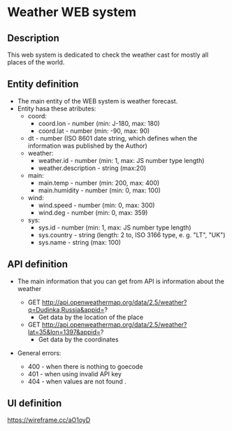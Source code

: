 # Weather WEB system

## Description
This web system is dedicated to check the weather cast for mostly all places of the world.

## Entity definition
-  The main entity of the WEB system is weather forecast.
-  Entity hasa these atributes:
    - coord:
        - coord.lon - number (min: J-180, max: 180)
        - coord.lat - number (min: -90, max: 90)
    - dt - number (ISO 8601 date string, which defines when the information was published by the Author)
    - weather:
        - weather.id - number (min: 1, max: JS number type length)
        - weather.description - string (max:20)
    - main:
        - main.temp - number (min: 200, max: 400)
        - main.humidity - number (min: 0, max: 100)
    - wind:
        - wind.speed - number (min: 0, max: 300)
        - wind.deg - number (min: 0, max: 359)
    - sys:
        - sys.id - number (min: 1, max: JS number type length)
        - sys.country - string (length: 2 to, ISO 3166 type, e. g. "LT", "UK")
        - sys.name - string (max: 100) 
        
        
        

## API definition

- The main information that you can get from API is information about the weather
    - GET http://api.openweathermap.org/data/2.5/weather?q=Dudinka,Russia&appid=?
        - Get data by the location of the place
    - GET http://api.openweathermap.org/data/2.5/weather?lat=35&lon=1397&appid=?
        - Get data by the coordinates

- General errors:
    - 400 - when there is nothing to goecode
    - 401 - when using invalid API key
    - 404 - when values are not found
.
## UI definition

https://wireframe.cc/aO1oyD
